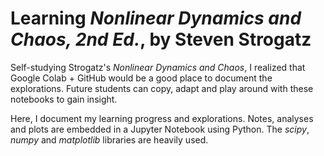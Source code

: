 # Learning *Nonlinear Dynamics and Chaos, 2nd Ed.*, by Steven Strogatz

Self-studying Strogatz's *Nonlinear Dynamics and Chaos*, I realized that Google Colab + GitHub would be a good place to document the explorations. Future students can copy, adapt and play around with these notebooks to gain insight.

Here, I document my learning progress and explorations. Notes, analyses and plots are embedded in a Jupyter Notebook using Python. The *scipy*, *numpy* and *matplotlib* libraries are heavily used.
